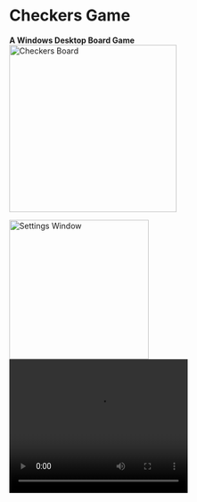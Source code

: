 # Checkers Game

**A Windows Desktop Board Game**
<img width="300" alt="Checkers Board" src="https://github.com/OferPeery/CheckersGame/assets/90853508/ae918ce5-0498-4d38-ae97-ef0e86baaafc">

<img width="250" alt="Settings Window" src="https://github.com/OferPeery/CheckersGame/assets/90853508/6dfc478b-7f7c-487e-98b8-fda9781de162">

<video width="320" height="240" controls>
    <source src="https://github.com/OferPeery/CheckersGame/assets/90853508/b03e2edc-61d2-4c0f-a179-e39d5fe91fe5a28937385095e5581de1ac3bdd8ba6dbb674e402" type="video/mp4">
</video>
